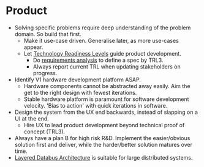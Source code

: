 # Product

- Solving specific problems require deep understanding of the problem domain. So build that first.
  - Make it use-case driven. Generalise later, as more use-cases appear.
  - Let [Technology Readiness Levels](trl.md) guide product development.
    - Do [requirements analysis](../process/requirements.md) to define a spec by TRL3.
    - Always report current TRL when updating stakeholders on progress.
- Identify V1 hardware development platform ASAP.
  - Hardware components cannot be abstracted away easily. Aim the get to the right design with fewest iterations.
  - Stable hardware platform is paramount for software development velocity. 'Bias to action' with quick iterations in software.
- Design the system from the UX end backwards, instead of slapping on a UI at the end.
  - Hire UX to lead product development beyond technical proof of concept (TRL3).
- Always have a plan B for high risk R&D. Implement the easier/obvious solution first and deliver, while the harder/better solution matures over time.
- [Layered Databus Architecture](lda.md) is suitable for large distributed systems.
